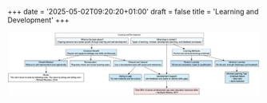 +++
date = '2025-05-02T09:20:20+01:00'
draft = false
title = 'Learning and Development'
+++

<center><img src="/images/learning-and-development.png" width="1050"/></center></br>
